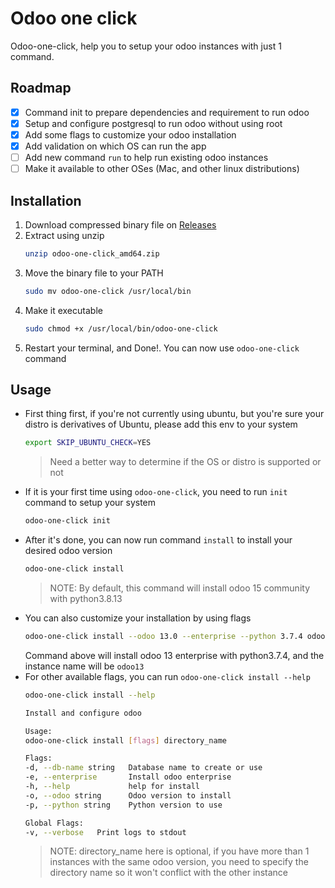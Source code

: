 # Odoo one click

Odoo-one-click, help you to setup your odoo instances with just 1 command.

## Roadmap
- [x] Command init to prepare dependencies and requirement to run odoo
- [x] Setup and configure postgresql to run odoo without using root
- [x] Add some flags to customize your odoo installation
- [x] Add validation on which OS can run the app
- [ ] Add new command `run` to help run existing odoo instances
- [ ] Make it available to other OSes (Mac, and other linux distributions)

## Installation
1. Download compressed binary file on [Releases](https://github.com/rockavoldy/odoo-one-click/releases/latest)
2. Extract using unzip
    ```sh
    unzip odoo-one-click_amd64.zip
    ```
3. Move the binary file to your PATH
    ```sh
    sudo mv odoo-one-click /usr/local/bin
    ```
4. Make it executable
    ```sh
    sudo chmod +x /usr/local/bin/odoo-one-click
    ```
5. Restart your terminal, and Done!. You can now use `odoo-one-click` command

## Usage
- First thing first, if you're not currently using ubuntu, but you're sure your distro is derivatives of Ubuntu, please add this env to your system
    ```sh
    export SKIP_UBUNTU_CHECK=YES
    ```
    > Need a better way to determine if the OS or distro is supported or not
- If it is your first time using `odoo-one-click`, you need to run `init` command to setup your system
    ```sh
    odoo-one-click init
    ```
- After it's done, you can now run command `install` to install your desired odoo version
    ```sh
    odoo-one-click install
    ```
    > NOTE: By default, this command will install odoo 15 community with python3.8.13
-  You can also customize your installation by using flags
    ```sh
    odoo-one-click install --odoo 13.0 --enterprise --python 3.7.4 odoo13
    ```
    Command above will install odoo 13 enterprise with python3.7.4, and the instance name will be `odoo13`
- For other available flags, you can run `odoo-one-click install --help`
    ```sh
    odoo-one-click install --help
    
    Install and configure odoo

    Usage:
    odoo-one-click install [flags] directory_name

    Flags:
    -d, --db-name string   Database name to create or use
    -e, --enterprise       Install odoo enterprise
    -h, --help             help for install
    -o, --odoo string      Odoo version to install
    -p, --python string    Python version to use

    Global Flags:
    -v, --verbose   Print logs to stdout
    ```
    > NOTE: directory_name here is optional, if you have more than 1 instances with the same odoo version, you need to specify the directory name so it won't conflict with the other instance